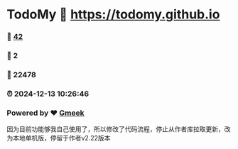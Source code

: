 # TodoMy :link: https://todomy.github.io 
### :page_facing_up: [42](https://todomy.github.io/tag.html) 
### :speech_balloon: 2 
### :hibiscus: 22478 
### :alarm_clock: 2024-12-13 10:26:46 
### Powered by :heart: [Gmeek](https://github.com/Meekdai/Gmeek)

因为目前功能够我自己使用了，所以修改了代码流程，停止从作者库拉取更新，改为本地单机版，停留于作者v2.22版本

